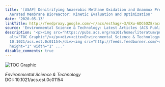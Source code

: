 ```yaml
---
title: '[ASAP] Denitrifying Anaerobic Methane Oxidation and Anammox Process in a Membrane
  Aerated Membrane Bioreactor: Kinetic Evaluation and Optimization'
date: '2020-05-13'
linkTitle: http://feedproxy.google.com/~r/acs/esthag/~3/EXu-6DC6OZ8/acs.est.0c01154
source: 'Environmental Science & Technology: Latest Articles (ACS Publications)'
description: '<p><img src="https://pubs.acs.org/na101/home/literatum/publisher/achs/journals/content/esthag/0/esthag.ahead-of-print/acs.est.0c01154/20200513/images/medium/es0c01154_0005.gif"
  alt="TOC Graphic"/></p><div><cite>Environmental Science & Technology</cite></div><div>DOI:
  10.1021/acs.est.0c01154</div><img src="http://feeds.feedburner.com/~r/acs/esthag/~4/EXu-6DC6OZ8"
  height="1" width="1" ...'
disable_comments: true
---
```

<p><img src="https://pubs.acs.org/na101/home/literatum/publisher/achs/journals/content/esthag/0/esthag.ahead-of-print/acs.est.0c01154/20200513/images/medium/es0c01154_0005.gif" alt="TOC Graphic"/></p><div><cite>Environmental Science & Technology</cite></div><div>DOI: 10.1021/acs.est.0c01154</div><img src="http://feeds.feedburner.com/~r/acs/esthag/~4/EXu-6DC6OZ8" height="1" width="1" ...